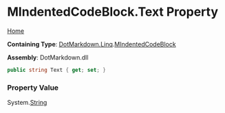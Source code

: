 # MIndentedCodeBlock\.Text Property

[Home](../../../../README.md)

**Containing Type**: [DotMarkdown.Linq](../../README.md)\.[MIndentedCodeBlock](../README.md)

**Assembly**: DotMarkdown\.dll

```csharp
public string Text { get; set; }
```

### Property Value

System\.[String](https://docs.microsoft.com/en-us/dotnet/api/system.string)

